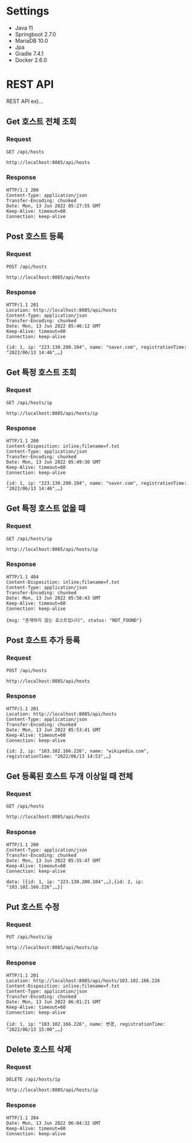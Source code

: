 # Settings
- Java 11
- Springboot 2.7.0
- MariaDB 10.0
- Jpa
- Gradle 7.4.1
- Docker 2.6.0

# REST API

REST API ex)...

## Get 호스트 전체 조회

### Request

`GET /api/hosts`

    http://localhost:8085/api/hosts

### Response

    HTTP/1.1 200
    Content-Type: application/json
    Transfer-Encoding: chunked
    Date: Mon, 13 Jun 2022 05:27:55 GMT
    Keep-Alive: timeout=60
    Connection: keep-alive
    
## Post 호스트 등록

### Request

`POST /api/hosts`

    http://localhost:8085/api/hosts

### Response

    HTTP/1.1 201
    Location: http://localhost:8085/api/hosts
    Content-Type: application/json
    Transfer-Encoding: chunked
    Date: Mon, 13 Jun 2022 05:46:12 GMT
    Keep-Alive: timeout=60
    Connection: keep-alive

    {id: 1, ip: "223.130.200.104", name: "naver.com", registrationTime: "2022/06/13 14:46",…}
 
## Get 특정 호스트 조회

### Request

`GET /api/hosts/ip`

    http://localhost:8085/api/hosts/ip

### Response

    HTTP/1.1 200
    Content-Disposition: inline;filename=f.txt
    Content-Type: application/json
    Transfer-Encoding: chunked
    Date: Mon, 13 Jun 2022 05:49:30 GMT
    Keep-Alive: timeout=60
    Connection: keep-alive

    {id: 1, ip: "223.130.200.104", name: "naver.com", registrationTime: "2022/06/13 14:46",…}
    
## Get 특정 호스트 없을 때

### Request

`GET /api/hosts/ip`

    http://localhost:8085/api/hosts/ip
    
### Response

    HTTP/1.1 404
    Content-Disposition: inline;filename=f.txt
    Content-Type: application/json
    Transfer-Encoding: chunked
    Date: Mon, 13 Jun 2022 05:50:43 GMT
    Keep-Alive: timeout=60
    Connection: keep-alive

    {msg: "존재하지 않는 호스트입니다", status: "NOT_FOUND"}
    
## Post 호스트 추가 등록 

### Request

`POST /api/hosts`

    http://localhost:8085/api/hosts

### Response

    HTTP/1.1 201
    Location: http://localhost:8085/api/hosts
    Content-Type: application/json
    Transfer-Encoding: chunked
    Date: Mon, 13 Jun 2022 05:53:41 GMT
    Keep-Alive: timeout=60
    Connection: keep-alive

    {id: 2, ip: "103.102.166.226", name: "wikipedia.com", registrationTime: "2022/06/13 14:53",…}
    
## Get 등록된 호스트 두개 이상일 때 전체 

### Request

`GET /api/hosts`

    http://localhost:8085/api/hosts

### Response

    HTTP/1.1 200
    Content-Type: application/json
    Transfer-Encoding: chunked
    Date: Mon, 13 Jun 2022 05:55:47 GMT
    Keep-Alive: timeout=60
    Connection: keep-alive

    data: [{id: 1, ip: "223.130.200.104",…},{id: 2, ip: "103.102.166.226",…}]
    
## Put 호스트 수정

### Request

`PUT /api/hosts/ip`

    http://localhost:8085/api/hosts/ip

### Response

    HTTP/1.1 201
    Location: http://localhost:8085/api/hosts/103.102.166.226
    Content-Disposition: inline;filename=f.txt
    Content-Type: application/json
    Transfer-Encoding: chunked
    Date: Mon, 13 Jun 2022 06:01:21 GMT
    Keep-Alive: timeout=60
    Connection: keep-alive

    {id: 1, ip: "103.102.166.226", name: 변경, registrationTime: "2022/06/13 15:00",…}

## Delete 호스트 삭제

### Request

`DELETE /api/hosts/ip`

    http://localhost:8085/api/hosts/ip

### Response

    HTTP/1.1 204
    Date: Mon, 13 Jun 2022 06:04:32 GMT
    Keep-Alive: timeout=60
    Connection: keep-alive
